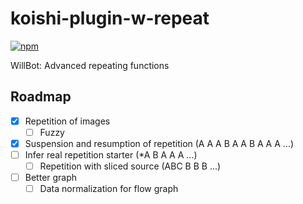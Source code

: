 # koishi-plugin-w-repeat

[![npm](https://img.shields.io/npm/v/koishi-plugin-w-repeat?style=flat-square)](https://www.npmjs.com/package/koishi-plugin-w-repeat)

WillBot: Advanced repeating functions

## Roadmap

- [x] Repetition of images
  - [ ] Fuzzy
- [x] Suspension and resumption of repetition (A A A B A A B A A A ...)
- [ ] Infer real repetition starter (\*A B A A A ...)
  - [ ] Repetition with sliced source (ABC B B B ...)
- [ ] Better graph
  - [ ] Data normalization for flow graph